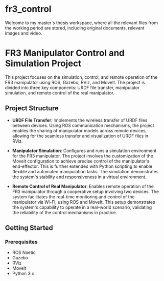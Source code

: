 # fr3_control
Welcome to my master's thesis workspace, where all the relevant files from the working period are stored, including original documents, relevant images and video.

# FR3 Manipulator Control and Simulation Project

This project focuses on the simulation, control, and remote operation of the FR3 manipulator using ROS, Gazebo, RViz, and MoveIt. The project is divided into three key components: URDF file transfer, manipulator simulation, and remote control of the real manipulator.

## Project Structure

- **URDF File Transfer**: Implements the wireless transfer of URDF files between devices. Using ROS communication mechanisms, the project enables the sharing of manipulator models across remote devices, allowing for the seamless transfer and visualization of URDF files in RViz.

- **Manipulator Simulation**: Configures and runs a simulation environment for the FR3 manipulator. The project involves the customization of the MoveIt configuration to achieve precise control of the manipulator's end-effector. This is further extended with Python scripting to enable flexible and automated manipulation tasks. The simulation demonstrates the system's stability and responsiveness in a virtual environment.

- **Remote Control of Real Manipulator**: Enables remote operation of the FR3 manipulator through a cooperative setup involving two devices. The system facilitates the real-time monitoring and control of the manipulator via Wi-Fi, using ROS and MoveIt. This setup demonstrates the system's capability to operate in a real-world scenario, validating the reliability of the control mechanisms in practice.

## Getting Started

### Prerequisites

- ROS Noetic
- Gazebo
- RViz
- MoveIt
- Python 3.x
